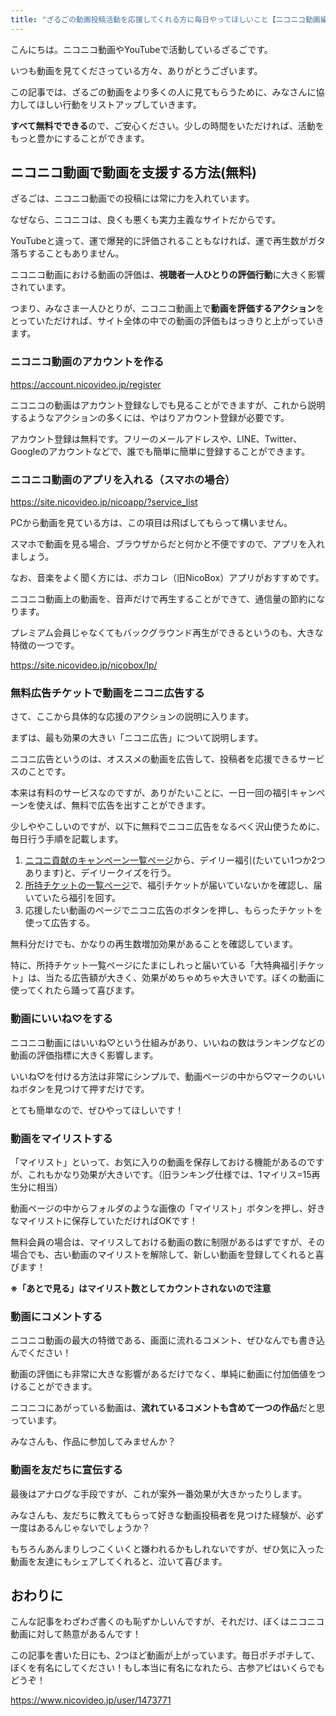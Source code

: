 ```yaml
---
title: "ざるごの動画投稿活動を応援してくれる方に毎日やってほしいこと【ニコニコ動画編】"
---
```


こんにちは。ニコニコ動画やYouTubeで活動しているざるごです。

いつも動画を見てくださっている方々、ありがとうございます。

この記事では、ざるごの動画をより多くの人に見てもらうために、みなさんに協力してほしい行動をリストアップしていきます。

**<span class="bold-blue">すべて無料でできる**ので、ご安心ください。少しの時間をいただければ、活動をもっと豊かにすることができます。

## ニコニコ動画で動画を支援する方法(無料)

ざるごは、ニコニコ動画での投稿には常に力を入れています。

なぜなら、ニコニコは、良くも悪くも実力主義なサイトだからです。

YouTubeと違って、運で爆発的に評価されることもなければ、運で再生数がガタ落ちすることもありません。

ニコニコ動画における動画の評価は、**視聴者一人ひとりの評価行動**に大きく影響されています。

つまり、みなさま一人ひとりが、ニコニコ動画上で**動画を評価するアクション**をとっていただければ、サイト全体の中での動画の評価もはっきりと上がっていきます。

### ニコニコ動画のアカウントを作る

<div class="wp-block-cocoon-blocks-blogcard blogcard-type bct-none">

https://account.nicovideo.jp/register

</div>

ニコニコの動画はアカウント登録なしでも見ることができますが、これから説明するようなアクションの多くには、やはりアカウント登録が必要です。

アカウント登録は無料です。フリーのメールアドレスや、LINE、Twitter、Googleのアカウントなどで、誰でも簡単に簡単に登録することができます。

### ニコニコ動画のアプリを入れる（スマホの場合）

<div class="wp-block-cocoon-blocks-blogcard blogcard-type bct-none">

https://site.nicovideo.jp/nicoapp/?service_list

</div>

PCから動画を見ている方は、この項目は飛ばしてもらって構いません。

スマホで動画を見る場合、ブラウザからだと何かと不便ですので、アプリを入れましょう。

なお、音楽をよく聞く方には、ボカコレ（旧NicoBox）アプリがおすすめです。

ニコニコ動画上の動画を、音声だけで再生することができて、通信量の節約になります。

プレミアム会員じゃなくてもバックグラウンド再生ができるというのも、大きな特徴の一つです。

<div class="wp-block-cocoon-blocks-blogcard blogcard-type bct-none">

https://site.nicovideo.jp/nicobox/lp/

</div>

### 無料広告チケットで動画をニコニ広告する

さて、ここから具体的な応援のアクションの説明に入ります。

まずは、最も効果の大きい「ニコニ広告」について説明します。

ニコニ広告というのは、オススメの動画を広告して、投稿者を応援できるサービスのことです。

本来は有料のサービスなのですが、ありがたいことに、一日一回の福引キャンペーンを使えば、無料で広告を出すことができます。

少しややこしいのですが、以下に無料でニコニ広告をなるべく沢山使うために、毎日行う手順を記載します。

1. [ニコニ貢献のキャンペーン一覧ページ](https://koken.nicovideo.jp/campaigns)から、デイリー福引(たいてい1つか2つあります)と、デイリークイズを行う。
2. [所持チケットの一覧ページ](https://koken.nicovideo.jp/ticket)で、福引チケットが届いていないかを確認し、届いていたら福引を回す。
3. 応援したい動画のページでニコニ広告のボタンを押し、もらったチケットを使って広告する。

無料分だけでも、かなりの再生数増加効果があることを確認しています。

特に、所持チケット一覧ページにたまにしれっと届いている「大特典福引チケット」は、当たる広告額が大きく、効果がめちゃめちゃ大きいです。ぼくの動画に使ってくれたら踊って喜びます。

### 動画にいいね♡をする

ニコニコ動画にはいいね♡という仕組みがあり、いいねの数はランキングなどの動画の評価指標に大きく影響します。

いいね♡を付ける方法は非常にシンプルで、動画ページの中から♡マークのいいねボタンを見つけて押すだけです。

とても簡単なので、ぜひやってほしいです！

### 動画をマイリストする

「マイリスト」といって、お気に入りの動画を保存しておける機能があるのですが、これもかなり効果が大きいです。（旧ランキング仕様では、1マイリス=15再生分に相当）

動画ページの中からフォルダのような画像の「マイリスト」ボタンを押し、好きなマイリストに保存していただければOKです！

無料会員の場合は、マイリスしておける動画の数に制限があるはずですが、その場合でも、古い動画のマイリストを解除して、新しい動画を登録してくれると喜びます！

**<span class="bold-red">※「あとで見る」はマイリスト数としてカウントされないので注意**

### 動画にコメントする

ニコニコ動画の最大の特徴である、画面に流れるコメント、ぜひなんでも書き込んでください！

動画の評価にも非常に大きな影響があるだけでなく、単純に動画に付加価値をつけることができます。

ニコニコにあがっている動画は、**流れているコメントも含めて一つの作品**だと思っています。

みなさんも、作品に参加してみませんか？

### 動画を友だちに宣伝する

最後はアナログな手段ですが、これが案外一番効果が大きかったりします。

みなさんも、友だちに教えてもらって好きな動画投稿者を見つけた経験が、必ず一度はあるんじゃないでしょうか？

もちろんあんまりしつこくいくと嫌われるかもしれないですが、ぜひ気に入った動画を友達にもシェアしてくれると、泣いて喜びます。

## おわりに

こんな記事をわざわざ書くのも恥ずかしいんですが、それだけ、ぼくはニコニコ動画に対して熱意があるんです！

この記事を書いた日にも、2つほど動画が上がっています。毎日ポチポチして、ぼくを有名にしてください！もし本当に有名になれたら、古参アピはいくらでもどうぞ！

<div class="wp-block-cocoon-blocks-blogcard blogcard-type bct-none">

https://www.nicovideo.jp/user/1473771

</div>